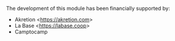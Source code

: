 The development of this module has been financially supported by:

- Akretion \<<https://akretion.com>\>
- La Base \<<https://labase.coop>\>
- Camptocamp
